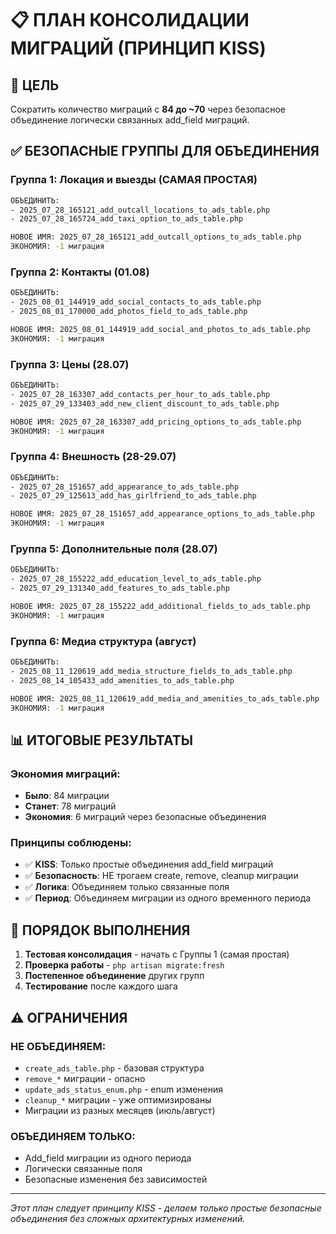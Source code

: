 # 📋 ПЛАН КОНСОЛИДАЦИИ МИГРАЦИЙ (ПРИНЦИП KISS)

## 🎯 ЦЕЛЬ
Сократить количество миграций с **84 до ~70** через безопасное объединение логически связанных add_field миграций.

## ✅ БЕЗОПАСНЫЕ ГРУППЫ ДЛЯ ОБЪЕДИНЕНИЯ

### Группа 1: Локация и выезды (САМАЯ ПРОСТАЯ)
```bash
ОБЪЕДИНИТЬ:
- 2025_07_28_165121_add_outcall_locations_to_ads_table.php
- 2025_07_28_165724_add_taxi_option_to_ads_table.php

НОВОЕ ИМЯ: 2025_07_28_165121_add_outcall_options_to_ads_table.php
ЭКОНОМИЯ: -1 миграция
```

### Группа 2: Контакты (01.08)
```bash
ОБЪЕДИНИТЬ:
- 2025_08_01_144919_add_social_contacts_to_ads_table.php
- 2025_08_01_170000_add_photos_field_to_ads_table.php

НОВОЕ ИМЯ: 2025_08_01_144919_add_social_and_photos_to_ads_table.php  
ЭКОНОМИЯ: -1 миграция
```

### Группа 3: Цены (28.07)
```bash
ОБЪЕДИНИТЬ:
- 2025_07_28_163307_add_contacts_per_hour_to_ads_table.php
- 2025_07_29_133403_add_new_client_discount_to_ads_table.php

НОВОЕ ИМЯ: 2025_07_28_163307_add_pricing_options_to_ads_table.php
ЭКОНОМИЯ: -1 миграция  
```

### Группа 4: Внешность (28-29.07)
```bash
ОБЪЕДИНИТЬ:
- 2025_07_28_151657_add_appearance_to_ads_table.php
- 2025_07_29_125613_add_has_girlfriend_to_ads_table.php

НОВОЕ ИМЯ: 2025_07_28_151657_add_appearance_options_to_ads_table.php
ЭКОНОМИЯ: -1 миграция
```

### Группа 5: Дополнительные поля (28.07)
```bash
ОБЪЕДИНИТЬ:
- 2025_07_28_155222_add_education_level_to_ads_table.php  
- 2025_07_29_131340_add_features_to_ads_table.php

НОВОЕ ИМЯ: 2025_07_28_155222_add_additional_fields_to_ads_table.php
ЭКОНОМИЯ: -1 миграция
```

### Группа 6: Медиа структура (август)
```bash
ОБЪЕДИНИТЬ:
- 2025_08_11_120619_add_media_structure_fields_to_ads_table.php
- 2025_08_14_105433_add_amenities_to_ads_table.php

НОВОЕ ИМЯ: 2025_08_11_120619_add_media_and_amenities_to_ads_table.php
ЭКОНОМИЯ: -1 миграция
```

## 📊 ИТОГОВЫЕ РЕЗУЛЬТАТЫ

### Экономия миграций:
- **Было**: 84 миграции
- **Станет**: 78 миграций  
- **Экономия**: 6 миграций через безопасные объединения

### Принципы соблюдены:
- ✅ **KISS**: Только простые объединения add_field миграций
- ✅ **Безопасность**: НЕ трогаем create, remove, cleanup миграции
- ✅ **Логика**: Объединяем только связанные поля
- ✅ **Период**: Объединяем миграции из одного временного периода

## 🚀 ПОРЯДОК ВЫПОЛНЕНИЯ

1. **Тестовая консолидация** - начать с Группы 1 (самая простая)
2. **Проверка работы** - `php artisan migrate:fresh`
3. **Постепенное объединение** других групп
4. **Тестирование** после каждого шага

## ⚠️ ОГРАНИЧЕНИЯ 

### НЕ ОБЪЕДИНЯЕМ:
- `create_ads_table.php` - базовая структура
- `remove_*` миграции - опасно
- `update_ads_status_enum.php` - enum изменения  
- `cleanup_*` миграции - уже оптимизированы
- Миграции из разных месяцев (июль/август)

### ОБЪЕДИНЯЕМ ТОЛЬКО:
- Add_field миграции из одного периода
- Логически связанные поля
- Безопасные изменения без зависимостей

---

*Этот план следует принципу KISS - делаем только простые безопасные объединения без сложных архитектурных изменений.*